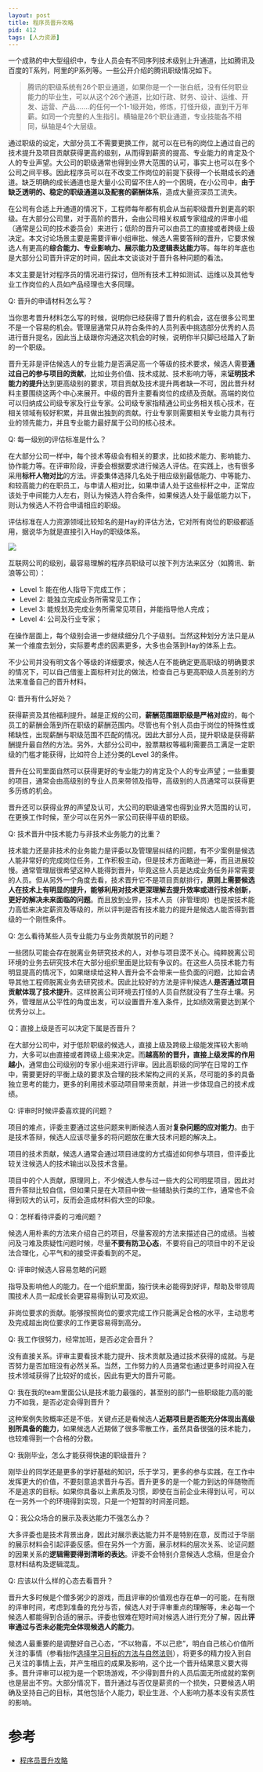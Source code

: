 ```yaml
---
layout: post
title: 程序员晋升攻略
pid: 412
tags: [人力资源]
---
```


一个成熟的中大型组织中，专业人员会有不同序列技术级别上升通道，比如腾讯及百度的T系列，阿里的P系列等。一些公开介绍的腾讯职级情况如下。

> 腾讯的职级系统有26个职业通道，如果你是一个一张白纸，没有任何职业能力的毕业生，可以从这个26个通道，比如行政、财务、设计、运维、开发、运营、产品…….的任何一个1-1级开始，修炼，打怪升级，直到千万年薪。如同一个完整的人生指引。横轴是26个职业通道，专业技能各不相同，纵轴是4个大层级。

通过职级的设定，大部分员工不需要更换工作，就可以在已有的岗位上通过自己的技术提升及项目贡献获得更高的级别，从而得到薪资的提高、专业能力的肯定及个人的专业声望。大公司的职级通常也得到业界大范围的认可，事实上也可以在多个公司之间平移。因此程序员可以在不改变工作岗位的前提下获得一个长期成长的通道。缺乏明确的成长通道也是大量小公司留不住人的一个困境，在小公司中，**由于缺乏透明的、稳定的职级通道以及配套的薪酬体系**，造成大量资深员工流失。

在公司有合适上升通道的情况下，工程师每年都有机会从当前职级晋升到更高的职级。在大部分公司里，对于高阶的晋升，会由公司相关权威专家组成的评审小组（通常是公司的技术委员会）来进行；低阶的晋升可以由员工的直接或者跨级上级决定。本文讨论场景主要是需要评审小组审批、候选人需要答辩的晋升，它要求候选人有更高的**综合能力、专业影响力、展示能力及逻辑表达能力**等。每年的年底也是大部分公司晋升评定的时间，因此本文谈谈对于晋升各种问题的看法。

本文主要是针对程序员的情况进行探讨，但所有技术工种如测试、运维以及其他专业工作岗位的人员如产品经理也大多同理。

Q: 晋升的申请材料怎么写？

当你思考晋升材料怎么写的时候，说明你已经获得了晋升的机会，这在很多公司里不是一个容易的机会。管理层通常只从符合条件的人员列表中挑选部分优秀的人员进行晋升提名，因此当上级跟你沟通这次机会的时候，说明你半只脚已经踏入了新的一个职级。

晋升无非是评估候选人的专业能力是否满足高一个等级的技术要求，候选人需要**通过自己的参与项目的贡献**，比如业务价值、技术成就、技术影响力等，来**证明技术能力的提升**达到更高级别的要求，项目贡献及技术提升两者缺一不可，因此晋升材料主要围绕这两个中心来展开。中级的晋升主要看岗位的成绩及贡献。高端的岗位可以归纳成公司级专家及行业专家。公司级专家指精通公司业务相关核心技术，在相关领域有较好积累，并且做出独到的贡献。行业专家则需要相关专业能力具有行业的领先能力，并且专业能力最好属于公司的核心技术。

Q: 每一级别的评估标准是什么？

在大部分公司一样中，每个技术等级会有相关的要求，比如技术能力、影响能力、协作能力等。在评审阶段，评委会根据要求进行候选人评估。在实践上，也有很多采用**标杆人物对比**的方法。评委集体选择几名处于相应级别最低能力、中等能力、和较高能力的在职员工，与申请人相对比，如果申请人处于这些标杆之中，正常应该处于中间能力人左右，则认为候选人符合条件，如果候选人处于最低能力以下，则认为候选人不符合申请相应的职级。

评估标准在人力资源领域比较知名的是Hay的评估方法，它对所有岗位的职级都适用，据说华为就是直接引入Hay的职级体系。

![](/uploads/2019/06/06-06.jpg)

互联网公司的级别，最容易理解的程序员职级可以按下列方法来区分（如腾讯、新浪等公司）：

+ Level 1: 能在他人指导下完成工作；
+ Level 2: 能独立完成业务所需常见工作；
+ Level 3: 能规划及完成业务所需常见项目，并能指导他人完成；
+ Level 4: 公司及行业专家；

在操作层面上，每个级别会进一步继续细分几个子级别。当然这种划分方法只是从某一个维度去划分，实际要考虑的因素更多，大多也会落到Hay的体系上去。

不少公司并没有明文各个等级的详细要求，候选人在不能确定更高职级的明确要求的情况下，可以自己借鉴上面标杆对比的做法，检查自己与更高职级人员差别的方法来准备自己的晋升材料。

Q: 晋升有什么好处？

获得薪资及其他福利提升。越是正规的公司，**薪酬范围跟职级是严格对应**的，每个员工的薪酬会落到所在职级的薪酬范围内。尽管也有个别人员由于岗位的特殊性或稀缺性，出现薪酬与职级范围不匹配的情况。因此大部分人员，提升职级是获得薪酬提升最自然的方法。另外，大部分公司中，股票期权等福利需要员工满足一定职级的门槛才能获得，比如符合上述分类的Level 3的条件。

晋升在公司里面自然可以获得更好的专业能力的肯定及个人的专业声望；一些重要的项目，通常会由高级别的专业人员来带领及指导，高级别的人员通常可以获得更多历练的机会。

晋升还可以获得业界的声望及认可，大公司的职级通常也得到业界大范围的认可，在更换工作时候，至少可以在另外一家公司获得平级的职级。

Q: 技术晋升中技术能力与非技术业务能力的比重？

技术能力还是非技术的业务能力是评委以及管理层纠结的问题，有不少案例是候选人能非常好的完成岗位任务，工作积极主动，但是技术方面略逊一筹，而且进展较慢。通常管理层很希望这种人能得到晋升，毕竟这些人员是达成业务任务非常需要的人员。但从另外一个角度去看，技术晋升它不是项目贡献排行，**原则上需要候选人在技术上有明显的提升，能够利用对技术更深理解去提升效率或进行技术创新，更好的解决未来面临的问题**。而且放到业界，技术人员（非管理岗）也是按技术能力高低来决定薪资及等级的，所以评判是否有技术能力的提升是候选人能否得到晋级的一个刚性条件。

Q: 怎么看待某些人员专业能力与业务贡献脱节的问题？

一些团队可能会存在脱离业务研究技术的人，对参与项目漠不关心。纯粹脱离公司环境的业务去研究技术在大部分组织里面是比较有争议的。在这些人员技术能力有明显提高的情况下，如果继续给这种人晋升会不会带来一些负面的问题，比如会诱导其他工程师脱离业务去研究技术。因此比较好的方法是评判候选人**是否通过项目贡献体现了技术提升**。这样脱离公司环境去打怪的人员自然就没有了生存土壤。另外，管理层从公平性的角度出发，可以设置晋升准入条件，比如绩效需要达到某个优秀分以上。

Q：直接上级是否可以决定下属是否晋升？

在大部分公司中，对于低阶职级的候选人，直接上级及跨级上级能发挥较大影响力，大多可以由直接或者跨级上级来决定。而**越高阶的晋升，直接上级发挥的作用越小**，通常由公司级别的专家小组来进行评审。因此高职级的同学在日常的工作中，需要更好的平衡上级的要求及合理的技术架构之间的关系，尽可能的多的具备独立思考的能力，更多的利用技术驱动项目带来贡献，并进一步体现自己的技术成绩。

Q: 评审时时候评委喜欢提的问题？

项目的难点，评委主要通过这些问题来判断候选人面对**复杂问题的应对能力**。由于是技术答辩，候选人应该尽量多的将问题放在重大技术问题的解决上。

项目的技术贡献，候选人通常会通过项目进度的方式描述如何参与项目，但评委比较关注候选人的技术输出以及技术含量。

项目中的个人贡献，原理同上，不少候选人参与过一些大的公司明星项目，因此对晋升答辩比较自信，但如果只是在大项目中做一些辅助执行类的工作，通常也不会得到较大的认可，反而会造成材料假大空的印象。

Q：怎样看待评委的刁难问题？

候选人用朴素的方法来介绍自己的项目，尽量客观的方法来描述自己的成绩。当被问及刁难及质疑性问题时候，尽量**不要有防卫心态**，不要将自己的项目中的不足设法合理化，心平气和的接受评委看到的不足。

Q: 评审时候选人容易忽略的问题

指导及影响他人的能力。在一个组织里面，独行侠未必能得到好评，帮助及带领周围技术人员一起成长会更容易得到认可及欢迎。

非岗位要求的贡献。能够按照岗位的要求完成工作只能满足合格的水平，主动思考及完成超出岗位要求的工作更容易得到高分。

Q: 我工作很努力，经常加班，是否必定会晋升？

没有直接关系。评审主要看技术能力提升、技术贡献及通过技术获得的成就。与是否努力是否加班没有必然关系。当然，工作努力的人员通常也通过更多时间投入在技术领域获得了比较好的成长，因此有更大的晋升可能。

Q: 我在我的team里面公认是技术能力最强的，甚至别的部门一些职级能力高的能力不如我，是否必定会得到晋升？

这种案例失败概率还是不低，关键点还是看候选人**近期项目是否能充分体现出高级别所具备的能力**，如果候选人近期做了很多零散工作，虽然具备很强的技术能力，也较难得到一个合格的分数。

Q: 我刚毕业，怎么才能获得快速的职级晋升？

刚毕业的同学还是更多的学好基础的知识，乐于学习，更多的参与实践，在工作中发挥更大的价值，不要刻意追求晋升与否。晋升更多的是一个能力到达的伴随物而不是追求的目标。如果你具备以上素质及习惯，即使在当前企业未得到认可，可以在一另外一个的环境得到实现，只是一个短暂的时间差问题。

Q：我公众场合的展示及表达能力不强怎么办？

大多评委也是技术背景出身，因此对展示表达能力并不是特别在意，反而过于华丽的展示材料会引起评委反感。但在另外一个方面，展示材料的层次关系、论证问题的因果关系的**逻辑需要得到清晰的表达**。评委不会特别介意候选人念稿，但是会介意材料结构及逻辑混乱。

Q: 应该以什么样的心态去看晋升？

晋升大多时候是个僧多粥少的游戏，而且评审的价值观也存在单一的可能，在有限的评审时间，考虑到准备的充分与否，候选人对于评审重点的理解等，未必每一个候选人都能得到合适的展示。评委也很难在短时间对候选人进行充分了解，因此**评审通过与否未必能完全体现候选人的能力**。

候选人最重要的是调整好自己心态，“不以物喜，不以己悲”，明白自己核心价值所关注的事情（参看拙作[选择学习目标的方法与自然法则](https://mp.weixin.qq.com/s?__biz=MzA5MTE0MDUxMA==&mid=211609137&idx=1&sn=61914bf75aa4c381b8e22da07d92dc11&scene=21#wechat_redirect)），将更多的精力投入到自己关注的事情上去，并产生相应的成果及影响，这个比一个晋升结果意义要大得多。晋升评审可以视为是一个职场游戏，不少得到晋升的人员后面无所成就的案例也是层出不穷。大部分情况下，晋升通过与否仅是薪资的一个损失，只要候选人明确及坚持自己的目标，其他包括个人能力，职业生涯、个人影响力基本没有实质性的影响。

# 参考
+ [程序员晋升攻略](https://mp.weixin.qq.com/s?__biz=MzA5MTE0MDUxMA==&mid=404382284&idx=1&sn=87f0cdcb5c41bb556304b0bfb038f4ee&scene=4#wechat_redirect)